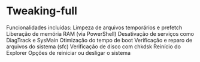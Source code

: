 # Tweaking-full
Funcionalidades incluídas:  Limpeza de arquivos temporários e prefetch  Liberação de memória RAM (via PowerShell)  Desativação de serviços como DiagTrack e SysMain  Otimização do tempo de boot  Verificação e reparo de arquivos do sistema (sfc)  Verificação de disco com chkdsk  Reinício do Explorer  Opções de reiniciar ou desligar o sistema

